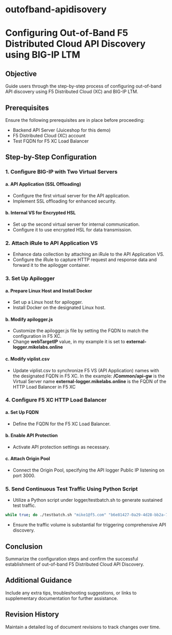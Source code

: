 # outofband-apidisovery

# Configuring Out-of-Band F5 Distributed Cloud API Discovery using BIG-IP LTM

## Objective
Guide users through the step-by-step process of configuring out-of-band API discovery using F5 Distributed Cloud (XC) and BIG-IP LTM.

## Prerequisites
Ensure the following prerequisites are in place before proceeding:
- Backend API Server (Juiceshop for this demo)
- F5 Distributed Cloud (XC) account
- Test FQDN for F5 XC Load Balancer

## Step-by-Step Configuration

### 1. Configure BIG-IP with Two Virtual Servers

#### a. API Application (SSL Offloading)
- Configure the first virtual server for the API application.
- Implement SSL offloading for enhanced security.

#### b. Internal VS for Encrypted HSL
- Set up the second virtual server for internal communication.
- Configure it to use encrypted HSL for data transmission.

### 2. Attach iRule to API Application VS

- Enhance data collection by attaching an iRule to the API Application VS.
- Configure the iRule to capture HTTP request and response data and forward it to the apilogger container.

### 3. Set Up Apilogger

#### a. Prepare Linux Host and Install Docker
- Set up a Linux host for apilogger.
- Install Docker on the designated Linux host.

#### b. Modify apilogger.js
- Customize the apilogger.js file by setting the FQDN to match the configuration in F5 XC.
- Change **webTargetIP** value, in my example it is set to **external-logger.mikelabs.online**

#### c. Modify viplist.csv
- Update viplist.csv to synchronize F5 VS (API Application) names with the designated FQDN in F5 XC.
In the example:
**/Common/api-gw** is the Virtual Server name
**external-logger.mikelabs.online** is the FQDN of the HTTP Load Balancer in F5 XC

### 4. Configure F5 XC HTTP Load Balancer

#### a. Set Up FQDN
- Define the FQDN for the F5 XC Load Balancer.

#### b. Enable API Protection
- Activate API protection settings as necessary.

#### c. Attach Origin Pool
- Connect the Origin Pool, specifying the API logger Public IP listening on port 3000.

### 5. Send Continuous Test Traffic Using Python Script

- Utilize a Python script under logger/testbatch.sh to generate sustained test traffic.

```bash
while true; do ./testbatch.sh "mike1@f5.com" "b6e81427-0a29-4d28-bb2a-70df44b66420.access.udf.f5.com" && sleep 10; done
```

- Ensure the traffic volume is substantial for triggering comprehensive API discovery.

## Conclusion
Summarize the configuration steps and confirm the successful establishment of out-of-band F5 Distributed Cloud API Discovery.

## Additional Guidance
Include any extra tips, troubleshooting suggestions, or links to supplementary documentation for further assistance.

## Revision History
Maintain a detailed log of document revisions to track changes over time.





